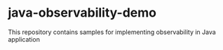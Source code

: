 # java-observability-demo
This repository contains samples for implementing observability in Java application